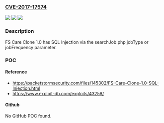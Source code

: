 ### [CVE-2017-17574](https://cve.mitre.org/cgi-bin/cvename.cgi?name=CVE-2017-17574)
![](https://img.shields.io/static/v1?label=Product&message=n%2Fa&color=blue)
![](https://img.shields.io/static/v1?label=Version&message=n%2Fa&color=blue)
![](https://img.shields.io/static/v1?label=Vulnerability&message=n%2Fa&color=brighgreen)

### Description

FS Care Clone 1.0 has SQL Injection via the searchJob.php jobType or jobFrequency parameter.

### POC

#### Reference
- https://packetstormsecurity.com/files/145302/FS-Care-Clone-1.0-SQL-Injection.html
- https://www.exploit-db.com/exploits/43258/

#### Github
No GitHub POC found.


